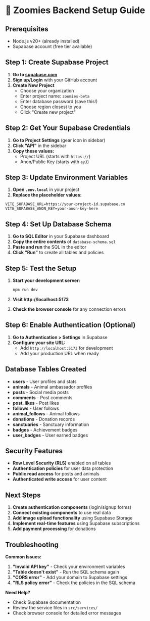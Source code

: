 # 🚀 Zoomies Backend Setup Guide

## Prerequisites
- Node.js v20+ (already installed)
- Supabase account (free tier available)

## Step 1: Create Supabase Project

1. **Go to [supabase.com](https://supabase.com)**
2. **Sign up/Login** with your GitHub account
3. **Create New Project**
   - Choose your organization
   - Enter project name: `zoomies-beta`
   - Enter database password (save this!)
   - Choose region closest to you
   - Click "Create new project"

## Step 2: Get Your Supabase Credentials

1. **Go to Project Settings** (gear icon in sidebar)
2. **Click "API"** in the sidebar
3. **Copy these values:**
   - Project URL (starts with `https://`)
   - Anon/Public Key (starts with `eyJ`)

## Step 3: Update Environment Variables

1. **Open `.env.local`** in your project
2. **Replace the placeholder values:**

```env
VITE_SUPABASE_URL=https://your-project-id.supabase.co
VITE_SUPABASE_ANON_KEY=your-anon-key-here
```

## Step 4: Set Up Database Schema

1. **Go to SQL Editor** in your Supabase dashboard
2. **Copy the entire contents** of `database-schema.sql`
3. **Paste and run** the SQL in the editor
4. **Click "Run"** to create all tables and policies

## Step 5: Test the Setup

1. **Start your development server:**
   ```bash
   npm run dev
   ```

2. **Visit http://localhost:5173**

3. **Check the browser console** for any connection errors

## Step 6: Enable Authentication (Optional)

1. **Go to Authentication > Settings** in Supabase
2. **Configure your site URL:**
   - Add `http://localhost:5173` for development
   - Add your production URL when ready

## Database Tables Created

- **users** - User profiles and stats
- **animals** - Animal ambassador profiles
- **posts** - Social media posts
- **comments** - Post comments
- **post_likes** - Post likes
- **follows** - User follows
- **animal_follows** - Animal follows
- **donations** - Donation records
- **sanctuaries** - Sanctuary information
- **badges** - Achievement badges
- **user_badges** - User earned badges

## Security Features

- **Row Level Security (RLS)** enabled on all tables
- **Authentication policies** for user data protection
- **Public read access** for posts and animals
- **Authenticated write access** for user content

## Next Steps

1. **Create authentication components** (login/signup forms)
2. **Connect existing components** to use real data
3. **Add image upload functionality** using Supabase Storage
4. **Implement real-time features** using Supabase subscriptions
5. **Add payment processing** for donations

## Troubleshooting

**Common Issues:**

1. **"Invalid API key"** - Check your environment variables
2. **"Table doesn't exist"** - Run the SQL schema again
3. **"CORS error"** - Add your domain to Supabase settings
4. **"RLS policy error"** - Check the policies in the SQL schema

**Need Help?**
- Check Supabase documentation
- Review the service files in `src/services/`
- Check browser console for detailed error messages 